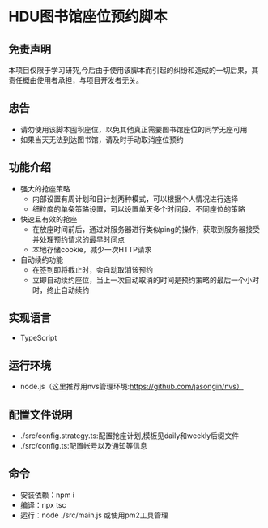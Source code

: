 # HDU图书馆座位预约脚本
## 免责声明
本项目仅限于学习研究,今后由于使用该脚本而引起的纠纷和造成的一切后果，其责任概由使用者承担，与项目开发者无关。

## 忠告
* 请勿使用该脚本囤积座位，以免其他真正需要图书馆座位的同学无座可用
* 如果当天无法到达图书馆，请及时手动取消座位预约
## 功能介绍
* 强大的抢座策略
  * 内部设置有周计划和日计划两种模式，可以根据个人情况进行选择
  * 细粒度的单条策略设置，可以设置单天多个时间段、不同座位的策略
* 快速且有效的抢座
  * 在放座时间前后，通过对服务器进行类似ping的操作，获取到服务器接受并处理预约请求的最早时间点
  * 本地存储cookie，减少一次HTTP请求
* 自动续约功能
  * 在签到即将截止时，会自动取消该预约
  * 立即自动续约座位，当上一次自动取消的时间是预约策略的最后一个小时时，终止自动续约
## 实现语言
* TypeScript
## 运行环境
* node.js（这里推荐用nvs管理环境:https://github.com/jasongin/nvs）
## 配置文件说明
* ./src/config.strategy.ts:配置抢座计划,模板见daily和weekly后缀文件
* ./src/config.ts:配置帐号以及通知等信息
## 命令
* 安装依赖：npm i
* 编译：npx tsc
* 运行：node ./src/main.js 或使用pm2工具管理
